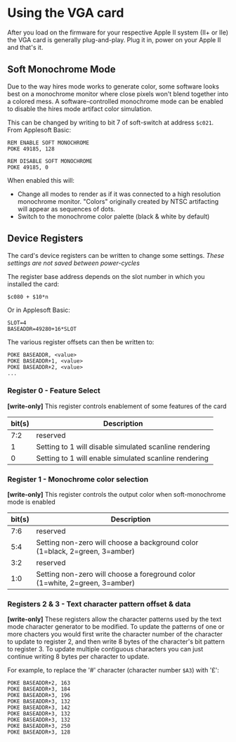 # Using the VGA card

After you load on the firmware for your respective Apple II system (II+ or IIe)
the VGA card is generally plug-and-play. Plug it in, power on your Apple II
and that's it.


## Soft Monochrome Mode

Due to the way hires mode works to generate color, some software looks best on a monochrome
monitor where close pixels won't blend together into a colored mess. A software-controlled
monochrome mode can be enabled to disable the hires mode artifact color simulation.

This can be changed by writing to bit 7 of soft-switch at address `$c021`. From Applesoft Basic:

    REM ENABLE SOFT MONOCHROME
    POKE 49185, 128

    REM DISABLE SOFT MONOCHROME
    POKE 49185, 0

When enabled this will:
 * Change all modes to render as if it was connected to a high resolution monochrome monitor.
   "Colors" originally created by NTSC artifacting will appear as sequences of dots.
 * Switch to the monochrome color palette (black & white by default)


## Device Registers

The card's device registers can be written to change some settings. *These settings are
not saved between power-cycles*

The register base address depends on the slot number in which you installed the card:

    $c080 + $10*n

Or in Applesoft Basic:

    SLOT=4
    BASEADDR=49280+16*SLOT

The various register offsets can then be written to:

    POKE BASEADDR, <value>
    POKE BASEADDR+1, <value>
    POKE BASEADDR+2, <value>
    ...


### Register 0 - Feature Select

**[write-only]**
This register controls enablement of some features of the card

| bit(s) | Description
| ------ | -----------
|  7:2   | reserved
|   1    | Setting to 1 will disable simulated scanline rendering
|   0    | Setting to 1 will enable simulated scanline rendering


### Register 1 - Monochrome color selection

**[write-only]**
This register controls the output color when soft-monochrome mode is enabled

| bit(s) | Description
| ------ | -----------
|  7:6   | reserved
|  5:4   | Setting non-zero will choose a background color (1=black, 2=green, 3=amber)
|  3:2   | reserved
|  1:0   | Setting non-zero will choose a foreground color (1=white, 2=green, 3=amber)


### Registers 2 & 3 - Text character pattern offset & data

**[write-only]**
These registers allow the character patterns used by the text mode character generator
to be modified. To update the patterns of one or more chacters you would first write the
character number of the character to update to register 2, and then write 8 bytes of the
character's bit pattern to register 3. To update multiple contiguous characters you can
just continue writing 8 bytes per character to update.

For example, to replace the '#' character (character number `$A3`) with '£':

    POKE BASEADDR+2, 163
    POKE BASEADDR+3, 184
    POKE BASEADDR+3, 196
    POKE BASEADDR+3, 132
    POKE BASEADDR+3, 142
    POKE BASEADDR+3, 132
    POKE BASEADDR+3, 132
    POKE BASEADDR+3, 250
    POKE BASEADDR+3, 128
